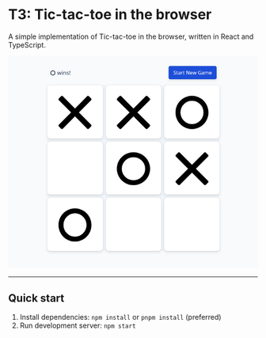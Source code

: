# T3: Tic-tac-toe in the browser

A simple implementation of Tic-tac-toe in the browser, written in React and TypeScript.

![](/t3.png)

---

## Quick start

1. Install dependencies: `npm install` or `pnpm install` (preferred)
2. Run development server: `npm start`
